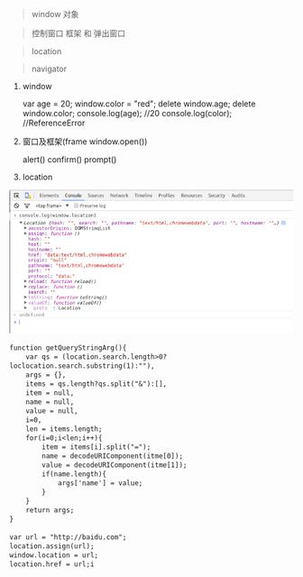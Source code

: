 >window 对象

> 控制窗口 框架 和 弹出窗口

> location

> navigator

1. window


    var age = 20;
    window.color = "red";
    delete window.age;
    delete window.color;
    console.log(age);   //20
    console.log(color); //ReferenceError

2. 窗口及框架(frame window.open())


    alert()
    confirm()
    prompt()

3. location

![location](./image/location.png)

    function getQueryStringArg(){
        var qs = (location.search.length>0?loclocation.search.substring(1):""),
        args = {},
        items = qs.length?qs.split("&"):[],
        item = null,
        name = null,
        value = null,
        i=0,
        len = items.length;
        for(i=0;i<len;i++){
            item = items[i].split("=");
            name = decodeURIComponent(itme[0]);
            value = decodeURIComponent(itme[1]);
            if(name.length){
                args['name'] = value;
            }
        }
        return args;
    }

    var url = "http://baidu.com";
    location.assign(url);
    window.location = url;
    location.href = url;i

